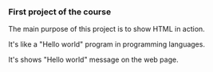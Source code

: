 ### First project of the course

The main purpose of this project is to show HTML in action.

It's like a "Hello world" program in programming languages. 

It's shows "Hello world" message on the web page.
